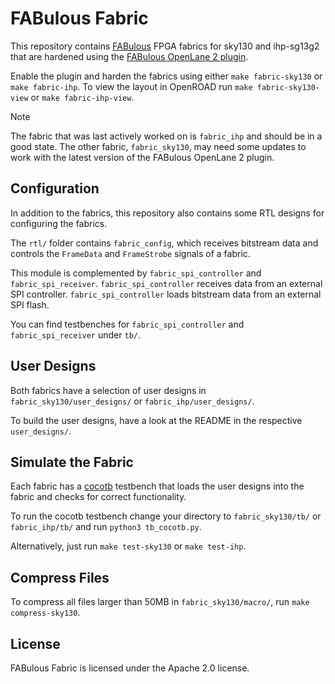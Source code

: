 # FABulous Fabric

This repository contains [FABulous](https://github.com/FPGA-Research/FABulous) FPGA fabrics for sky130 and ihp-sg13g2 that are hardened using the [FABulous OpenLane 2 plugin](https://github.com/mole99/openlane_plugin_fabulous).

Enable the plugin and harden the fabrics using either `make fabric-sky130` or `make fabric-ihp`. To view the layout in OpenROAD run `make fabric-sky130-view` or `make fabric-ihp-view`.

> [!NOTE]  
> The fabric that was last actively worked on is `fabric_ihp` and should be in a good state. The other fabric, `fabric_sky130`, may need some updates to work with the latest version of the FABulous OpenLane 2 plugin.

## Configuration

In addition to the fabrics, this repository also contains some RTL designs for configuring the fabrics.

The `rtl/` folder contains `fabric_config`, which receives bitstream data and controls the `FrameData` and `FrameStrobe` signals of a fabric.

This module is complemented by `fabric_spi_controller` and `fabric_spi_receiver`. `fabric_spi_controller` receives data from an external SPI controller. `fabric_spi_controller` loads bitstream data from an external SPI flash.

You can find testbenches for `fabric_spi_controller` and `fabric_spi_receiver` under `tb/`.

## User Designs

Both fabrics have a selection of user designs in `fabric_sky130/user_designs/` or `fabric_ihp/user_designs/`.

To build the user designs, have a look at the README in the respective `user_designs/`.

## Simulate the Fabric

Each fabric has a [cocotb](https://github.com/cocotb/cocotb) testbench that loads the user designs into the fabric and checks for correct functionality.

To run the cocotb testbench change your directory to `fabric_sky130/tb/` or `fabric_ihp/tb/` and run `python3 tb_cocotb.py`.

Alternatively, just run `make test-sky130` or `make test-ihp`.

## Compress Files

To compress all files larger than 50MB in `fabric_sky130/macro/`, run `make compress-sky130`.

## License

FABulous Fabric is licensed under the Apache 2.0 license.